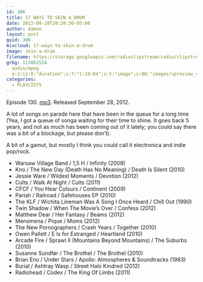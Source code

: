 ```yaml
---
id: 306
title: 17 WAYS TO SKIN A DRUM
date: 2012-09-28T20:20:30-05:00
author: damon
layout: post
guid: 306
mixcloud: 17-ways-to-skin-a-drum
image: skin-a-drum
filename: https://storage.googleapis.com/radioslipstream/radio/slipstream-130.mp3
grbg: 113862524
  audio/mpeg
  a:2:{s:8:"duration";s:7:"1:19:04";s:5:"image";s:88:"images/vpreview_center.png";}
categories:
  - PLAYLISTS
---
```


Episode 130. [mp3](https://storage.googleapis.com/radioslipstream/radio/slipstream-130.mp3). Released September 28, 2012.

A lot of songs on parade here that have been in the queue for a long time (Yea, I got a queue of songa waiting for their time to shine. It goes back 5 years, and not as much has been coming out of it lately; you could say there was a bit of a blockage, but please don’t).

A bit of a gamut, but mostly I think you could call it electronica and indie pop/rock.

- Warsaw Village Band / 1,5 H / Infinity (2008)
- Kno / The New Day (Death Has No Meaning) / Death Is Silent (2010)
- Jessie Ware / Wildest Moments / Devotion (2012)
- Cults / Walk At Night / Cults (2011)
- CFCF / You Hear Colours / Continent (2009)
- Pariah / Railroad / Safehouses EP (2010)
- The KLF / Wichita Lineman Was A Song I Once Heard / Chill Out (1990)
- Twin Shadow / When The Movie’s Over / Confess (2012)
- Matthew Dear / Her Fantasy / Beams (2012)
- Menomena / Pique / Moms (2012)
- The New Pornographers / Crash Years / Together (2010)
- Owen Pallett / E Is for Estranged / Heartland (2010)
- Arcade Fire / Sprawl II (Mountains Beyond Mountains) / The Suburbs (2010)
- Susanne Sundfør / The Brothel / The Brothel (2010)
- Brian Eno / Under Stars / Apollo: Atmospheres & Soundtracks (1983)
- Burial / Ashtray Wasp / Street Halo Kindred (2012)
- Radiohead / Codex / The King Of Limbs (2011)
